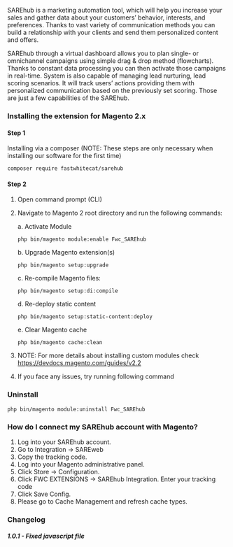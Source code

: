 SAREhub is a marketing automation tool, which will help you increase your sales
and gather data about your customers’ behavior, interests, and preferences. Thanks
to vast variety of communication methods you can build a relationship with your
clients and send them personalized content and offers.

SAREhub through a virtual dashboard allows you to plan single- or omnichannel
campaigns using simple drag &amp; drop method (flowcharts). Thanks to constant data
processing you can then activate those campaigns in real-time. System is also
capable of managing lead nurturing, lead scoring scenarios. It will track users’
actions providing them with personalized communication based on the previously set
scoring. Those are just a few capabilities of the SAREhub.


### Installing the extension for Magento 2.x

#### Step 1

Installing via a composer (NOTE: These steps are only necessary when installing our software for the first time)

`composer require fastwhitecat/sarehub`


#### Step 2

1. Open command prompt (CLI)
2. Navigate to Magento 2 root directory and run the following commands:

    a. Activate Module
    
    `php bin/magento module:enable Fwc_SAREhub`

    b. Upgrade Magento extension(s)
    
    `php bin/magento setup:upgrade`

    c. Re-compile Magento files:

    `php bin/magento setup:di:compile`

    d. Re-deploy static content

    `php bin/magento setup:static-content:deploy`

    e. Clear Magento cache

    `php bin/magento cache:clean`

3. NOTE: For more details about installing custom modules check https://devdocs.magento.com/guides/v2.2
4. If you face any issues, try running following command


### Uninstall

`php bin/magento module:uninstall Fwc_SAREhub`


### How do I connect my SAREhub account with Magento?

1. Log into your SAREhub account.
2. Go to Integration → SAREweb
3. Copy the tracking code.
4. Log into your Magento administrative panel.
5. Click Store → Configuration. 
6. Click FWC EXTENSIONS → SAREhub Integration. Enter your tracking code
7. Click Save Config.
8. Please go to Cache Management and refresh cache types.

### Changelog

##### 1.0.1 - Fixed javascript file